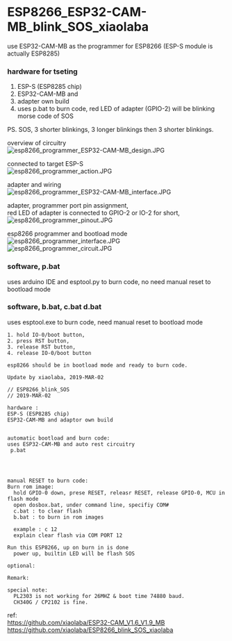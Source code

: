 # ESP8266_ESP32-CAM-MB_blink_SOS_xiaolaba  
use ESP32-CAM-MB as the programmer for ESP8266 (ESP-S module is actually ESP8285)  

### hardware for tseting   
1. ESP-S (ESP8285 chip)    
2. ESP32-CAM-MB and  
3. adapter own build
4. uses p.bat to burn code, red LED of adapter (GPIO-2) will be blinking morse code of SOS

PS. SOS, 3 shorter blinkings, 3 longer blinkings then 3 shorter blinkings.  

overview of circuitry  
![esp8266_programmer_ESP32-CAM-MB_design.JPG](esp8266_programmer_ESP32-CAM-MB_design.JPG)  

connected to target ESP-S  
![esp8266_programmer_action.JPG](esp8266_programmer_action.JPG)  

adapter and wiring  
![esp8266_programmer_ESP32-CAM-MB_interface.JPG](esp8266_programmer_ESP32-CAM-MB_interface.JPG)  

adapter, programmer port pin assignment,  
red LED of adapter is connected to GPIO-2 or IO-2 for short,  
![esp8266_programmer_pinout.JPG](esp8266_programmer_pinout.JPG)

esp8266 programmer and bootload mode  
![esp8266_programmer_interface.JPG](esp8266_programmer_interface.JPG)  
![esp8266_programmer_circuit.JPG](esp8266_programmer_circuit.JPG)  


### software, p.bat
uses arduino IDE and esptool.py to burn code, no need manual reset to bootload mode

### software, b.bat, c.bat d.bat
uses esptool.exe to burn code, need manual reset to bootload mode  
```
1. hold IO-0/boot button,  
2. press RST button,  
3. release RST button,  
4. release IO-0/boot button

esp8266 should be in bootload mode and ready to burn code.  
```

```
Update by xiaolaba, 2019-MAR-02

// ESP8266_blink_SOS
// 2019-MAR-02

hardware : 
ESP-S (ESP8285 chip)
ESP32-CAM-MB and adaptor own build           


automatic bootload and burn code:
uses ESP32-CAM-MB and auto rest circuitry
 p.bat




manual RESET to burn code:
Burn rom image:
  hold GPIO-0 down, prese RESET, releasr RESET, release GPIO-0, MCU in flash mode
  open dosbox.bat, under command line, specifiy COM#
  c.bat : to clear flash
  b.bat : to burn in rom images
  
  example : c 12
  explain clear flash via COM PORT 12

Run this ESP8266, up on burn in is done
  power up, builtin LED will be flash SOS

optional:

Remark:

special note:
  PL2303 is not working for 26MHZ & boot time 74880 baud.
  CH340G / CP2102 is fine.
```



ref:  
https://github.com/xiaolaba/ESP32-CAM_V1.6_V1.9_MB  
https://github.com/xiaolaba/ESP8266_blink_SOS_xiaolaba  

